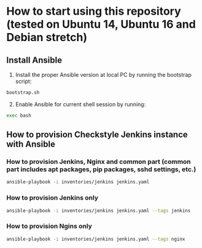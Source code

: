 # How to start using this repository (tested on Ubuntu 14, Ubuntu 16 and Debian stretch)

## Install Ansible

1) Install the proper Ansible version at local PC by running the bootstrap script:

```bash
bootstrap.sh
```

2) Enable Ansible for current shell session by running:

```bash
exec bash
```

## How to provision Checkstyle Jenkins instance with Ansible

### How to provision Jenkins, Nginx and common part (common part includes apt packages, pip packages, sshd settings, etc.)

```bash
ansible-playbook -i inventories/jenkins jenkins.yaml
```

### How to provision Jenkins only

```bash
ansible-playbook -i inventories/jenkins jenkins.yaml --tags jenkins
```

### How to provision Ngins only

```bash
ansible-playbook -i inventories/jenkins jenkins.yaml --tags nginx
```
